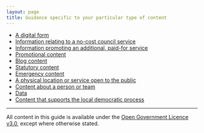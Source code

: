 ```yaml
---
layout: page
title: Guidance specific to your particular type of content
---
```


- [A digital form](a-digital-form)
- [Information relating to a no-cost council service](information-relating-no-cost-council-service)
- [Information promoting an additional, paid-for service](information-promoting-additional-paid-service)
- [Promotional content](promotional-content)
- [Blog content](blog-content)
- [Statutory content](statutory-content)
- [Emergency content](emergency-content)
- [A physical location or service open to the public](physical-location-service-open-public)
- [Content about a person or team](content-person-team)
- [Data](data)
- [Content that supports the local democratic process](content-supports-local-democratic-process)
    

* * *

All content in this guide is available under the [Open Government Licence v3.0](http://www.nationalarchives.gov.uk/doc/open-government-licence/version/3/ "next"), except where otherwise stated.

